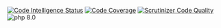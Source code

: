[![Code Intelligence Status](https://scrutinizer-ci.com/g/Enjoyzz/forms/badges/code-intelligence.svg?b=3.x)](https://scrutinizer-ci.com/code-intelligence)
[![Code Coverage](https://scrutinizer-ci.com/g/Enjoyzz/forms/badges/coverage.png?b=3.x)](https://scrutinizer-ci.com/g/Enjoyzz/forms/?branch=3.x)
[![Scrutinizer Code Quality](https://scrutinizer-ci.com/g/Enjoyzz/forms/badges/quality-score.png?b=3.x)](https://scrutinizer-ci.com/g/Enjoyzz/forms/?branch=3.x)
![php 8.0](https://github.com/Enjoyzz/forms/workflows/php%208.0%20dev%205.x/badge.svg)
